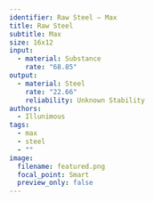 ```yaml
---
identifier: Raw Steel – Max
title: Raw Steel
subtitle: Max
size: 16x12
input:
  - material: Substance
    rate: "68.85"
output:
  - material: Steel
    rate: "22.66"
    reliability: Unknown Stability
authors:
  - Illunimous
tags:
  - max
  - steel
  - ""
image:
  filename: featured.png
  focal_point: Smart
  preview_only: false
---
```

<Fillertext>